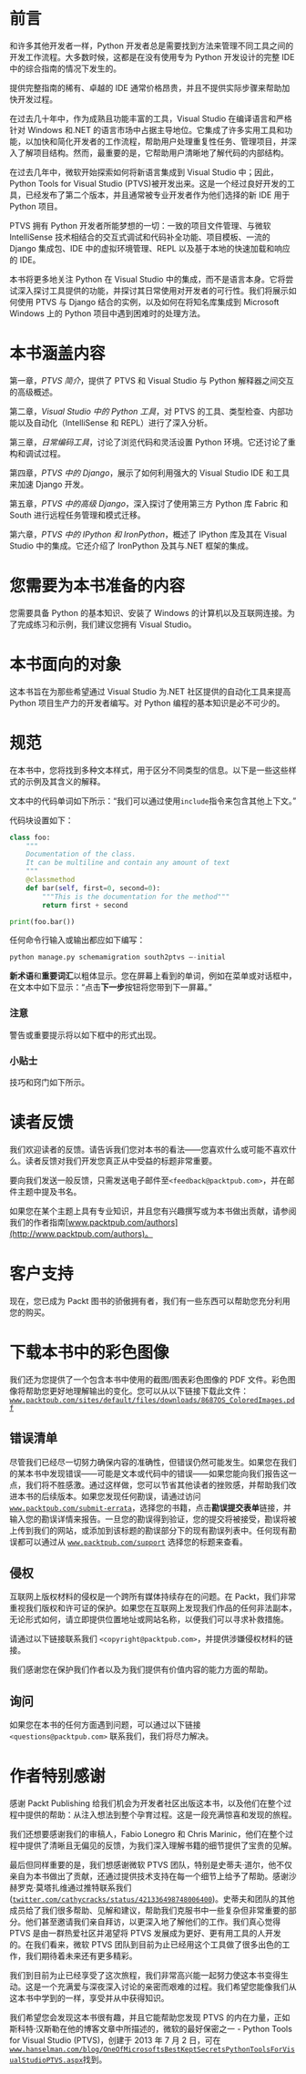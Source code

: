 # 前言

和许多其他开发者一样，Python 开发者总是需要找到方法来管理不同工具之间的开发工作流程。大多数时候，这都是在没有使用专为 Python 开发设计的完整 IDE 中的综合指南的情况下发生的。

提供完整指南的稀有、卓越的 IDE 通常价格昂贵，并且不提供实际步骤来帮助加快开发过程。

在过去几十年中，作为成熟且功能丰富的工具，Visual Studio 在编译语言和严格针对 Windows 和.NET 的语言市场中占据主导地位。它集成了许多实用工具和功能，以加快和简化开发者的工作流程，帮助用户处理重复性任务、管理项目，并深入了解项目结构。然而，最重要的是，它帮助用户清晰地了解代码的内部结构。

在过去几年中，微软开始探索如何将新语言集成到 Visual Studio 中；因此，Python Tools for Visual Studio (PTVS)被开发出来。这是一个经过良好开发的工具，已经发布了第二个版本，并且通常被专业开发者作为他们选择的新 IDE 用于 Python 项目。

PTVS 拥有 Python 开发者所能梦想的一切：一致的项目文件管理、与微软 IntelliSense 技术相结合的交互式调试和代码补全功能、项目模板、一流的 Django 集成包、IDE 中的虚拟环境管理、REPL 以及基于本地的快速加载和响应的 IDE。

本书将更多地关注 Python 在 Visual Studio 中的集成，而不是语言本身。它将尝试深入探讨工具提供的功能，并探讨其日常使用对开发者的可行性。我们将展示如何使用 PTVS 与 Django 结合的实例，以及如何在将知名库集成到 Microsoft Windows 上的 Python 项目中遇到困难时的处理方法。

# 本书涵盖内容

第一章，*PTVS 简介*，提供了 PTVS 和 Visual Studio 与 Python 解释器之间交互的高级概述。

第二章，*Visual Studio 中的 Python 工具*，对 PTVS 的工具、类型检查、内部功能以及自动化（IntelliSense 和 REPL）进行了深入分析。

第三章，*日常编码工具*，讨论了浏览代码和灵活设置 Python 环境。它还讨论了重构和调试过程。

第四章，*PTVS 中的 Django*，展示了如何利用强大的 Visual Studio IDE 和工具来加速 Django 开发。

第五章，*PTVS 中的高级 Django*，深入探讨了使用第三方 Python 库 Fabric 和 South 进行远程任务管理和模式迁移。

第六章，*PTVS 中的 IPython 和 IronPython*，概述了 IPython 库及其在 Visual Studio 中的集成。它还介绍了 IronPython 及其与.NET 框架的集成。

# 您需要为本书准备的内容

您需要具备 Python 的基本知识、安装了 Windows 的计算机以及互联网连接。为了完成练习和示例，我们建议您拥有 Visual Studio。

# 本书面向的对象

这本书旨在为那些希望通过 Visual Studio 为.NET 社区提供的自动化工具来提高 Python 项目生产力的开发者编写。对 Python 编程的基本知识是必不可少的。

# 规范

在本书中，您将找到多种文本样式，用于区分不同类型的信息。以下是一些这些样式的示例及其含义的解释。

文本中的代码单词如下所示：“我们可以通过使用`include`指令来包含其他上下文。”

代码块设置如下：

```py
class foo:
    """
    Documentation of the class.
    It can be multiline and contain any amount of text
    """
    @classmethod
    def bar(self, first=0, second=0):
        """This is the documentation for the method"""
        return first + second

print(foo.bar())
```

任何命令行输入或输出都应如下编写：

```py
python manage.py schemamigration south2ptvs –-initial

```

**新术语**和**重要词汇**以粗体显示。您在屏幕上看到的单词，例如在菜单或对话框中，在文本中如下显示：“点击**下一步**按钮将您带到下一屏幕。”

### 注意

警告或重要提示将以如下框中的形式出现。

### 小贴士

技巧和窍门如下所示。

# 读者反馈

我们欢迎读者的反馈。请告诉我们您对本书的看法——您喜欢什么或可能不喜欢什么。读者反馈对我们开发您真正从中受益的标题非常重要。

要向我们发送一般反馈，只需发送电子邮件至`<feedback@packtpub.com>`，并在邮件主题中提及书名。

如果您在某个主题上具有专业知识，并且您有兴趣撰写或为本书做出贡献，请参阅我们的作者指南[www.packtpub.com/authors](http://www.packtpub.com/authors)。

# 客户支持

现在，您已成为 Packt 图书的骄傲拥有者，我们有一些东西可以帮助您充分利用您的购买。

# 下载本书中的彩色图像

我们还为您提供了一个包含本书中使用的截图/图表彩色图像的 PDF 文件。彩色图像将帮助您更好地理解输出的变化。您可以从以下链接下载此文件：[`www.packtpub.com/sites/default/files/downloads/8687OS_ColoredImages.pdf`](https://www.packtpub.com/sites/default/files/downloads/8687OS_ColoredImages.pdf)

## 错误清单

尽管我们已经尽一切努力确保内容的准确性，但错误仍然可能发生。如果您在我们的某本书中发现错误——可能是文本或代码中的错误——如果您能向我们报告这一点，我们将不胜感激。通过这样做，您可以节省其他读者的挫败感，并帮助我们改进本书的后续版本。如果您发现任何勘误，请通过访问 [`www.packtpub.com/submit-errata`](http://www.packtpub.com/submit-errata)，选择您的书籍，点击**勘误提交表单**链接，并输入您的勘误详情来报告。一旦您的勘误得到验证，您的提交将被接受，勘误将被上传到我们的网站，或添加到该标题的勘误部分下的现有勘误列表中。任何现有勘误都可以通过从 [`www.packtpub.com/support`](http://www.packtpub.com/support) 选择您的标题来查看。

## 侵权

互联网上版权材料的侵权是一个跨所有媒体持续存在的问题。在 Packt，我们非常重视我们版权和许可证的保护。如果您在互联网上发现我们作品的任何非法副本，无论形式如何，请立即提供位置地址或网站名称，以便我们可以寻求补救措施。

请通过以下链接联系我们 `<copyright@packtpub.com>`，并提供涉嫌侵权材料的链接。

我们感谢您在保护我们作者以及为我们提供有价值内容的能力方面的帮助。

## 询问

如果您在本书的任何方面遇到问题，可以通过以下链接 `<questions@packtpub.com>` 联系我们，我们将尽力解决。

# 作者特别感谢

感谢 Packt Publishing 给我们机会为开发者社区出版这本书，以及他们在整个过程中提供的帮助：从注入想法到整个孕育过程。这是一段充满惊喜和发现的旅程。

我们还想要感谢我们的审稿人，Fabio Lonegro 和 Chris Marinic，他们在整个过程中提供了清晰且无偏见的反馈，为我们深入理解书籍的细节提供了宝贵的见解。

最后但同样重要的是，我们想感谢微软 PTVS 团队，特别是史蒂夫·道尔，他不仅亲自为本书做出了贡献，还通过提供技术支持在每一个细节上给予了帮助。感谢沙赫罗克·莫塔扎维通过推特联系我们([`twitter.com/cathycracks/status/421336498748006400`](https://twitter.com/cathycracks/status/421336498748006400))。史蒂夫和团队的其他成员给了我们很多帮助、见解和建议，帮助我们克服书中一些复杂但非常重要的部分。他们甚至邀请我们亲自拜访，以更深入地了解他们的工作。我们真心觉得 PTVS 是由一群热爱社区并渴望将 PTVS 发展成为更好、更有用工具的人开发的。在我们看来，微软 PTVS 团队到目前为止已经用这个工具做了很多出色的工作，我们期待着未来还有更多精彩。

我们到目前为止已经享受了这次旅程，我们非常高兴能一起努力使这本书变得生动。这是一个充满爱与深夜深入讨论的亲密而艰难的过程。我们希望您能像我们从这本书中学到的一样，享受并从中获得知识。

我们希望您会发现这本书很有趣，并且它能帮助您发现 PTVS 的内在力量，正如斯科特·汉斯勒在他的博客文章中所描述的，微软的最好保密之一 - Python Tools for Visual Studio (PTVS)，创建于 2013 年 7 月 2 日，可在[`www.hanselman.com/blog/OneOfMicrosoftsBestKeptSecretsPythonToolsForVisualStudioPTVS.aspx`](http://www.hanselman.com/blog/OneOfMicrosoftsBestKeptSecretsPythonToolsForVisualStudioPTVS.aspx)找到。
